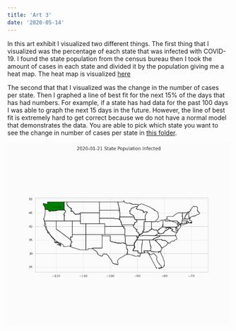 ```yaml
---
title: 'Art 3'
date: '2020-05-14'
---
```


In this art exhibit I visualized two different things. The first thing that I visualized was the percentage of each state that was infected with COVID-19. I found the state population from the census bureau then I took the amount of cases in each state and divided it by the population giving me a heat map. The heat map is visualized [here](https://raw.githubusercontent.com/austinmccalley/engr352/master/art3/photos/map/Animated%20Change.gif)

The second that that I visualized was the change in the number of cases per state. Then I graphed a line of best fit for the next 15% of the days that has had numbers. For example, if a state has had data for the past 100 days I was able to graph the next 15 days in the future. However, the line of best fit is extremely hard to get correct because we do not have a normal model that demonstrates the data. You are able to pick which state you want to see the change in number of cases per state in [this folder](https://github.com/austinmccalley/engr352/tree/master/art3/photos/plots).

![Heat of Population Infected](https://raw.githubusercontent.com/austinmccalley/engr352/master/art3/photos/map/Animated%20Change.gif "State Population Infected %")
